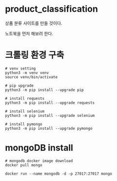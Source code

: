 # product_classification

상품 분류 사이트를 만들 것이다.

노트북을 먼저 해보려 한다.

# 크롤링 환경 구축
```
# venv setting
python3 -m venv venv
source venv/bin/activate

# pip upgrade
python3 -m pip install --upgrade pip

# install requests
python3 -m pip install --upgrade requests

# install selenium
python3 -m pip install --upgrade selenium

# install pymongo
python3 -m pip install --upgrade pymongo
```
# mongoDB install
```
# mongodb docker image download
docker pull mongo

docker run --name mongodb -d -p 27017:27017 mongo
```